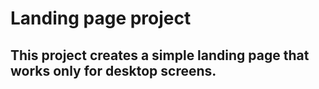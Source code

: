 # Landing page project

## This project creates a simple landing page that works only for desktop screens.